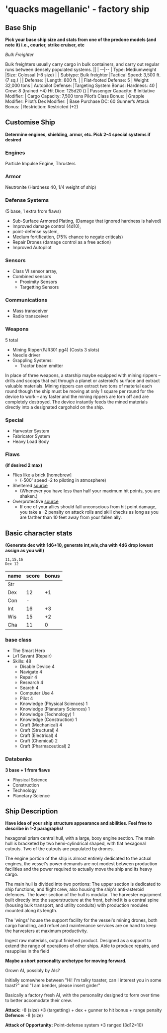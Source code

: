 # 'quacks magellanic' - factory ship

## Base Ship

**Pick your base ship size and stats from one of the predone models (and note it) i.e., courier, strike cruiser, etc**

_Bulk Freighter_

Bulk freighters usually carry cargo in bulk containers, and carry out regular runs between densely populated systems.
|| |
--|--
| Type: Mediumweight |Size: Colossal (–8 size) |
| Subtype: Bulk freighter |Tactical Speed: 3,500 ft. (7 sq.) |
| Defense:  			| Length: 800 ft. |
| Flat-footed Defense: 5 		| Weight: 32,000 tons |
Autopilot Defense:  		|Targeting System Bonus: 
Hardness: 40 			| Crew: 8 (trained +4)
Hit Dice: 125d20 () 		| Passenger Capacity: 8
Initiative Modifier:  		| Cargo Capacity: 7,500 tons
Pilot’s Class Bonus:  		| Grapple Modifier: 
Pilot’s Dex Modifier:  		| Base Purchase DC: 60
Gunner’s Attack Bonus:  	| Restriction: Restricted (+2)

## Customise Ship

**Determine engines, shielding, armor, etc. Pick 2-4 special systems if desired**

### Engines
Particle Impulse Engine, 
Thrusters

### Armor
Neutronite (Hardness 40, 1/4 weight of ship) 

### Defense Systems  

(5 base, 1 extra from flaws)
- Sub-Surface Armored Plating, (Damage that ignored hardness is halved)
- Improved damage control (4d10), 
- point-defense system, 
- Medium fortification, (75% chance to negate criticals)
- Repair Drones (damage control as a free action)
- Improved Autopilot 
 
### Sensors
- Class VI sensor array, 
- Combined sensors 
  - Proximity Sensors
  - Targetting Sensors

### Communications 

- Mass transceiver
- Radio transceiver

### Weapons

5 total
- Mining Ripper(PJR301 pg4) (Costs 3 slots)
- Needle driver
- Grappling Systems: 
  - Tractor beam emitter

In place of three weapons, a starship maybe equipped with mining rippers – drills and scoops that eat through a planet or asteroid's surface and extract valuable materials. 
Mining rippers can extract two tons of material each round though the ship must be moving at only 1 square per round for the device to work – any faster and the mining rippers are torn off and are completely destroyed. 
The device instantly feeds the mined materials directly into a designated cargohold on the ship.

### Special

 - Harvester System
 - Fabricator System
 - Heavy Load Body

### Flaws

**(if desired 2 max)**
  - Flies like a brick  [homebrew]
    - (-500' speed -2 to piloting in atmosphere)
  - Sheltered [source](https://www.d20pfsrd.com/traits/drawbacks/sheltered/)
    - (Whenever you have less than half your maximum hit points, you are shaken.) 
  - Overprotective [source](https://www.d20pfsrd.com/traits/drawbacks/overprotective/)
    - If one of your allies should fall unconscious from hit point damage, you take a –2 penalty on attack rolls and skill checks as long as you are farther than 10 feet away from your fallen ally.

## Basic character stats 

**(Generate dex with 1d6+10, generate int,wis,cha with 4d6 drop lowest assign as you will)**
```
11,15,16
Dex 12
```
| name | score | bonus |
--- | --- | ---
Str | |
Dex | 12 | +1 |
Con | - | |
Int | 16 | +3 |
Wis | 15 | +2 |
Cha | 11 | 0 |

### base class

- The Smart Hero
 - Lv1 Savant (Repair)
 - Skills: 48
   - Disable Device 4
   - Navigate 4
   - Repair 4
   - Research 4
   - Search 4
   - Computer Use 4
   - Pilot 4
   - Knowledge (Physical Sciences) 1
   - Knowledge (Planetary Sciences) 1
   - Knowledge (Technology) 1
   - Knowledge (Construction) 1 
   - Craft (Mechanical) 4
   - Craft (Structural) 4
   - Craft (Electrical) 4
   - Craft (Chemical) 2
   - Craft (Pharmaceutical) 2

### Databanks
**3 base + 1 from flaws**

  - Physical Science
  - Construction
  - Technology
  - Planetary Science

## Ship Description


**Have idea of your ship structure appearance and abilities.  Feel free to describe in 1-2 paragraphs!**

hexagonal prism central hull, with a large, boxy engine section. The main hull is bracketed by two hemi-cylindrical shaped, with flat hexagonal cutouts. Two of the cutouts are populated by drones.

The engine portion of the ship is almost entirely dedicated to the actual engines, the vessel's power demands are not modest between production facilities and the power required to actually move the ship and its heavy cargo. 

The main hull is divided into two portions: The upper section is dedicated to ship functions, and flight crew, also housing the ship's anti-asteroid defences. The lower section of the hull is modular. The harvester equipment built directly into the superstructure at the front, behind it is a central spine (housing bulk transport, and utility conduits) with production modules mounted along its length. 

The 'wings' house the support facility for the vessel's mining drones, both cargo handling, and refuel and maintenance services are on hand to keep the harvesters at maximum productivity.

Ingest raw materials, output finished product. Designed as a support to extend the range of operations of other ships. Able to produce repairs, and resupplies in the field

**Maybe a short personality archetype for moving forward.**

Grown AI, possibly by AIs?

Initially somewhere between "Hi! I'm talky toaster, can I interest you in some toast?" and "I am bender, please insert girder"

Basically a factory fresh AI, with the personality designed to form over time to better accomodate their crew.



**Attack:** -8 (size) +3 (targetting) + dex + gunner to hit bonus + range penalty
**Defence:** -8 (size) 

**Attack of Opportunity:** Point-defense system +3 ranged (3d12×10)

